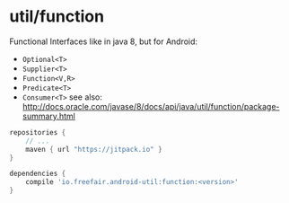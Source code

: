 # util/function

Functional Interfaces like in java 8, but for Android:
- `Optional<T>`
- `Supplier<T>`
- `Function<V,R>`
- `Predicate<T>`
- `Consumer<T>`
see also: http://docs.oracle.com/javase/8/docs/api/java/util/function/package-summary.html

```gradle
repositories {
    // ...
    maven { url "https://jitpack.io" }
}

dependencies {
    compile 'io.freefair.android-util:function:<version>'
}
```
